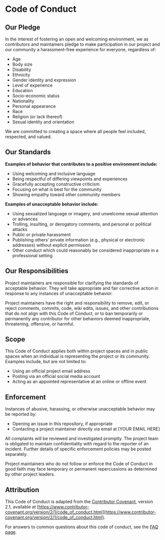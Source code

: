 # Code of Conduct

## Our Pledge

In the interest of fostering an open and welcoming environment, we as contributors and maintainers pledge to make participation in our project and our community a harassment-free experience for everyone, regardless of:

- Age
- Body size
- Disability
- Ethnicity
- Gender identity and expression
- Level of experience
- Education
- Socio-economic status
- Nationality
- Personal appearance
- Race
- Religion (or lack thereof)
- Sexual identity and orientation

We are committed to creating a space where all people feel included, respected, and valued.

## Our Standards

**Examples of behavior that contributes to a positive environment include:**

- Using welcoming and inclusive language  
- Being respectful of differing viewpoints and experiences  
- Gracefully accepting constructive criticism  
- Focusing on what is best for the community  
- Showing empathy toward other community members  

**Examples of unacceptable behavior include:**

- Using sexualized language or imagery, and unwelcome sexual attention or advances  
- Trolling, insulting, or derogatory comments, and personal or political attacks  
- Public or private harassment  
- Publishing others’ private information (e.g., physical or electronic addresses) without explicit permission  
- Other conduct which could reasonably be considered inappropriate in a professional setting

## Our Responsibilities

Project maintainers are responsible for clarifying the standards of acceptable behavior. They will take appropriate and fair corrective action in response to any instances of unacceptable behavior.

Project maintainers have the right and responsibility to remove, edit, or reject comments, commits, code, wiki edits, issues, and other contributions that do not align with this Code of Conduct, or to ban temporarily or permanently any contributor for other behaviors deemed inappropriate, threatening, offensive, or harmful.

## Scope

This Code of Conduct applies both within project spaces and in public spaces when an individual is representing the project or its community. Examples include, but are not limited to:

- Using an official project email address  
- Posting via an official social media account  
- Acting as an appointed representative at an online or offline event

## Enforcement

Instances of abusive, harassing, or otherwise unacceptable behavior may be reported by:

- Opening an issue in this repository, if appropriate  
- Contacting a project maintainer directly via email at [YOUR EMAIL HERE]

All complaints will be reviewed and investigated promptly. The project team is obligated to maintain confidentiality with regard to the reporter of an incident. Further details of specific enforcement policies may be posted separately.

Project maintainers who do not follow or enforce the Code of Conduct in good faith may face temporary or permanent repercussions as determined by other project leaders.

## Attribution

This Code of Conduct is adapted from the [Contributor Covenant](https://www.contributor-covenant.org/), version 2.1, available at [https://www.contributor-covenant.org/version/2/1/code_of_conduct.html](https://www.contributor-covenant.org/version/2/1/code_of_conduct.html).

For answers to common questions about this code of conduct, see the [FAQ page](https://www.contributor-covenant.org/faq).
